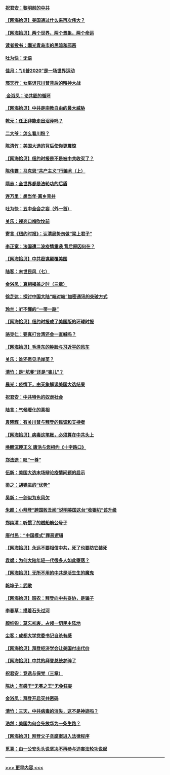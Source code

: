 #### [祝君安：黎明前的中共](../pages/nsc993/n12524071.md?t=11041451) 
#### [【网海拾贝】美国通过什么来再次伟大？](../pages/nsc993/n12523844.md?t=11041451) 
#### [【网海拾贝】两个世界，两个景象，两个命运](../pages/nsc993/n12521419.md?t=11041451) 
#### [读者投书：曝光青岛市的黑暗和邪恶](../pages/nsc993/n12520988.md?t=11041451) 
#### [吐为快：无语](../pages/nsc993/n12518588.md?t=11041451) 
#### [佳月：“川普2020”是一场世界运动](../pages/nsc993/n12518581.md?t=11041451) 
#### [邢天行：女巫诅咒川普背后的精神大战](../pages/nsc993/n12517257.md?t=11041451) 
#### [ 金浴凤：论共匪的循环](../pages/nsc993/n12517133.md?t=11041451) 
#### [【网海拾贝】中共是宗教自由的最大威胁](../pages/nsc993/n12516879.md?t=11041451) 
#### [乾元：任正非能走出沼泽吗？](../pages/nsc993/n12515831.md?t=11041451) 
#### [二大爷：怎么看川粉？](../pages/nsc993/n12515820.md?t=11041451) 
#### [陈清竹：美国大选的背后使你更震惊](../pages/nsc993/n12515589.md?t=11041451) 
#### [【网海拾贝】纽约时报是不是被中共收买了？](../pages/nsc993/n12515122.md?t=11041451) 
#### [陈伟霆：马克思“共产主义”行骗术（上）](../pages/nsc993/n12510217.md?t=11041451) 
#### [隋志：全世界都是法轮功的后盾](../pages/nsc993/n12510636.md?t=11041451) 
#### [连万里：想当年‧离乡背井](../pages/nsc993/n12510623.md?t=11041451) 
#### [吐为快：五中全会之妄（外一首）](../pages/nsc993/n12510470.md?t=11041451) 
#### [关乐：裸奔口哨吹坟前](../pages/nsc993/n12510403.md?t=11041451) 
#### [寄言《纽约时报》：认清局势勿做“梁上君子”](../pages/nsc993/n12510042.md?t=11041451) 
#### [李正宽：法国遭二波疫情重袭 背后原因何在？](../pages/nsc993/n12509971.md?t=11041451) 
#### [【网海拾贝】中共密谋颠覆美国](../pages/nsc993/n12509816.md?t=11041451) 
#### [陆客：末世民风（七）](../pages/nsc993/n12507822.md?t=11041451) 
#### [金浴凤：真相揭盖之时（三章）](../pages/nsc993/n12507804.md?t=11041451) 
#### [徐芝达：探讨中国大陆“端对端”加密通讯的突破方式](../pages/nsc993/n12507682.md?t=11041451) 
#### [玲兰：听不懂的“一带一路”](../pages/nsc993/n12507669.md?t=11041451) 
#### [【网海拾贝】纽约时报成了美国版的环球时报](../pages/nsc993/n12507053.md?t=11041451) 
#### [骆克仁：要真打台湾还会一直喊吗？](../pages/nsc993/n12506843.md?t=11041451) 
#### [【网海拾贝】毛泽东的肿脸与习近平的风车](../pages/nsc993/n12504537.md?t=11041451) 
#### [关乐：谁还愿见毛岸英？](../pages/nsc993/n12503866.md?t=11041451) 
#### [清竹：是“坑爹”还是“害儿”？](../pages/nsc993/n12503034.md?t=11041451) 
#### [晨光：疫情下，由天象解读美国大选结果](../pages/nsc993/n12502536.md?t=11041451) 
#### [祝君安：中共特色的奴隶社会](../pages/nsc993/n12501529.md?t=11041451) 
#### [陆言：气候暖化的真相](../pages/nsc993/n12501183.md?t=11041451) 
#### [袁晓辉：有关川普与拜登的民调和支持者](../pages/nsc993/n12500433.md?t=11041451) 
#### [【网海拾贝】病毒这笔账，必须算在中共头上](../pages/nsc993/n12500320.md?t=11041451) 
#### [唤醒沉睡正义 唐浩与您相约《十字路口》](../pages/nsc993/n12497980.md?t=11041451) 
#### [郑法途：叹“一尊”](../pages/nsc993/n12498837.md?t=11041451) 
#### [伍新：美国大选末场辩论疫情问题的启示](../pages/nsc993/n12498829.md?t=11041451) 
#### [梁之：胡锡进的“优势”](../pages/nsc993/n12498780.md?t=11041451) 
#### [吴新：一剑似为东风欠](../pages/nsc993/n12498772.md?t=11041451) 
#### [朱颜：小拜登“跨国败丑闻”说明美国这台“收银机”该升级](../pages/nsc993/n12498731.md?t=11041451) 
#### [郑纯清：听惯了的贼船艄公号子](../pages/nsc993/n12498721.md?t=11041451) 
#### [唐付民：“中国模式”罪恶逻辑](../pages/nsc993/n12498310.md?t=11041451) 
#### [【网海拾贝】永远不要相信中共，死了也要防它装死](../pages/nsc993/n12498162.md?t=11041451) 
#### [袁斌：为何大陆年轻一代很多人如此堕落？](../pages/nsc993/n12495696.md?t=11041451) 
#### [【网海拾贝】无所不用的中共是活生生的魔鬼](../pages/nsc993/n12495621.md?t=11041451) 
#### [乾坤子：武歌](../pages/nsc993/n12493391.md?t=11041451) 
#### [【网海拾贝】班农：拜登向中共妥协，是骗子](../pages/nsc993/n12492877.md?t=11041451) 
#### [李春草：摸着石头过河](../pages/nsc993/n12491121.md?t=11041451) 
#### [颜纯钩：莫忘初衷，占领一切民主阵地](../pages/nsc993/n12490965.md?t=11041451) 
#### [尘客：成都大学党委书记自杀有感](../pages/nsc993/n12490950.md?t=11041451) 
#### [【网海拾贝】拜登经济学会让美国付出代价](../pages/nsc993/n12489662.md?t=11041451) 
#### [【网海拾贝】中共的拜登总统梦碎了](../pages/nsc993/n12487896.md?t=11041451) 
#### [祝君安：竞选与保党（三章）](../pages/nsc993/n12487258.md?t=11041451) 
#### [陈达：有感于“无冕之王”无免狂妄](../pages/nsc993/n12485133.md?t=11041451) 
#### [金浴凤：拜登开启灭共密码](../pages/nsc993/n12485125.md?t=11041451) 
#### [清竹：三天，中共病毒的消失，这不是神迹吗？](../pages/nsc993/n12485027.md?t=11041451) 
#### [浩然：美国为何会先放华为一条生路？](../pages/nsc993/n12484997.md?t=11041451) 
#### [【网海拾贝】拜登父子贪腐案进入法律程序](../pages/nsc993/n12484957.md?t=11041451) 
#### [觅真：由一公安头头说坚决不再参与迫害法轮功说起](../pages/nsc993/n12484212.md?t=11041451) 

----
#### [ >>> 更早内容 <<< ](../indexes/nsc993-earlier.md)
